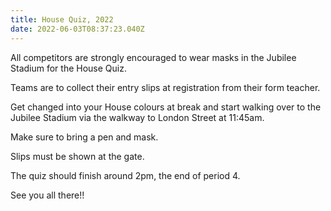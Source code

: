 ```yaml
---
title: House Quiz, 2022
date: 2022-06-03T08:37:23.040Z
---
```

All competitors are strongly encouraged to wear masks in the Jubilee Stadium for the House Quiz.

Teams are to collect their entry slips at registration from their form teacher. 

Get changed into your House colours at break and start walking over to the Jubilee Stadium via the walkway to London Street at 11:45am.

Make sure to bring a pen and mask.  

Slips must be shown at the gate.
 

The quiz should finish around 2pm, the end of period 4. 

See you all there!!



